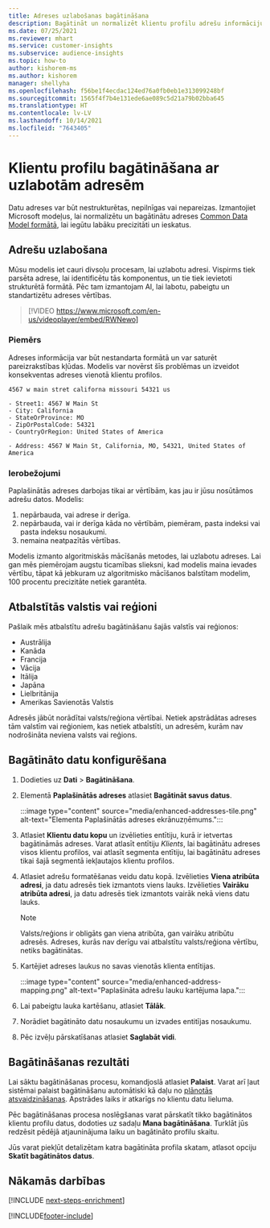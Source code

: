 ```yaml
---
title: Adreses uzlabošanas bagātināšana
description: Bagātināt un normalizēt klientu profilu adrešu informāciju, izmantojot Microsoft modeļus.
ms.date: 07/25/2021
ms.reviewer: mhart
ms.service: customer-insights
ms.subservice: audience-insights
ms.topic: how-to
author: kishorem-ms
ms.author: kishorem
manager: shellyha
ms.openlocfilehash: f56be1f4ecdac124ed76a0fb0eb1e313099248bf
ms.sourcegitcommit: 1565f4f7b4e131ede6ae089c5d21a79b02bba645
ms.translationtype: HT
ms.contentlocale: lv-LV
ms.lasthandoff: 10/14/2021
ms.locfileid: "7643405"
---
```

# <a name="enrichment-of-customer-profiles-with-enhanced-addresses"></a>Klientu profilu bagātināšana ar uzlabotām adresēm

Datu adreses var būt nestrukturētas, nepilnīgas vai nepareizas. Izmantojiet Microsoft modeļus, lai normalizētu un bagātinātu adreses [Common Data Model formātā](/common-data-model/schema/core/applicationcommon/address), lai iegūtu labāku precizitāti un ieskatus.

## <a name="how-we-enhance-addresses"></a>Adrešu uzlabošana

Mūsu modelis iet cauri divsoļu procesam, lai uzlabotu adresi. Vispirms tiek parsēta adrese, lai identificētu tās komponentus, un tie tiek ievietoti strukturētā formātā. Pēc tam izmantojam AI, lai labotu, pabeigtu un standartizētu adreses vērtības.

> [!VIDEO https://www.microsoft.com/en-us/videoplayer/embed/RWNewo]

### <a name="example"></a>Piemērs

Adreses informācija var būt nestandarta formātā un var saturēt pareizrakstības kļūdas. Modelis var novērst šīs problēmas un izveidot konsekventas adreses vienotā klientu profilos.

```Input
4567 w main stret californa missouri 54321 us
```

```Output
- Street1: 4567 W Main St
- City: California
- StateOrProvince: MO
- ZipOrPostalCode: 54321
- CountryOrRegion: United States of America

- Address: 4567 W Main St, California, MO, 54321, United States of America
```

### <a name="limitations"></a>Ierobežojumi

Paplašinātās adreses darbojas tikai ar vērtībām, kas jau ir jūsu nosūtāmos adrešu datos. Modelis: 

1. nepārbauda, vai adrese ir derīga.
2. nepārbauda, vai ir derīga kāda no vērtībām, piemēram, pasta indeksi vai pasta indeksu nosaukumi.
3. nemaina neatpazītās vērtības.

Modelis izmanto algoritmiskās mācīšanās metodes, lai uzlabotu adreses. Lai gan mēs piemērojam augstu ticamības slieksni, kad modelis maina ievades vērtību, tāpat kā jebkuram uz algoritmisko mācīšanos balstītam modelim, 100 procentu precizitāte netiek garantēta.

## <a name="supported-countries-or-regions"></a>Atbalstītās valstis vai reģioni

Pašlaik mēs atbalstītu adrešu bagātināšanu šajās valstīs vai reģionos: 

- Austrālija
- Kanāda
- Francija
- Vācija
- Itālija
- Japāna
- Lielbritānija
- Amerikas Savienotās Valstis

Adresēs jābūt norādītai valsts/reģiona vērtībai. Netiek apstrādātas adreses tām valstīm vai reģioniem, kas netiek atbalstīti, un adresēm, kurām nav nodrošināta neviena valsts vai reģions.

## <a name="configure-the-enrichment"></a>Bagātināto datu konfigurēšana

1. Dodieties uz **Dati** > **Bagātināšana**.

1. Elementā **Paplašinātās adreses** atlasiet **Bagātināt savus datus**.

   :::image type="content" source="media/enhanced-addresses-tile.png" alt-text="Elementa Paplašinātās adreses ekrānuzņēmums.":::

1. Atlasiet **Klientu datu kopu** un izvēlieties entītiju, kurā ir ietvertas bagātināmās adreses. Varat atlasīt entītiju *Klients*, lai bagātinātu adreses visos klientu profilos, vai atlasīt segmenta entītiju, lai bagātinātu adreses tikai šajā segmentā iekļautajos klientu profilos.

1. Atlasiet adrešu formatēšanas veidu datu kopā. Izvēlieties **Viena atribūta adresi**, ja datu adresēs tiek izmantots viens lauks. Izvēlieties **Vairāku atribūta adresi**, ja datu adresēs tiek izmantots vairāk nekā viens datu lauks.

   > [!NOTE]
   > Valsts/reģions ir obligāts gan viena atribūta, gan vairāku atribūtu adresēs. Adreses, kurās nav derīgu vai atbalstītu valsts/reģiona vērtību, netiks bagātinātas.

1.  Kartējiet adreses laukus no savas vienotās klienta entītijas.

    :::image type="content" source="media/enhanced-address-mapping.png" alt-text="Paplašināta adrešu lauku kartējuma lapa.":::

1. Lai pabeigtu lauka kartēšanu, atlasiet **Tālāk**.

1. Norādiet bagātināto datu nosaukumu un izvades entitījas nosaukumu.

1. Pēc izvēļu pārskatīšanas atlasiet **Saglabāt vidi**.

## <a name="enrichment-results"></a>Bagātināšanas rezultāti

Lai sāktu bagātināšanas procesu, komandjoslā atlasiet **Palaist**. Varat arī ļaut sistēmai palaist bagātināšanu automātiski kā daļu no [plānotās atsvaidzināšanas](system.md#schedule-tab). Apstrādes laiks ir atkarīgs no klientu datu lieluma.

Pēc bagātināšanas procesa noslēgšanas varat pārskatīt tikko bagātinātos klientu profilu datus, dodoties uz sadaļu **Mana bagātināšana**. Turklāt jūs redzēsit pēdējā atjauninājuma laiku un bagātināto profilu skaitu.

Jūs varat piekļūt detalizētam katra bagātināta profila skatam, atlasot opciju **Skatīt bagātinātos datus**.

## <a name="next-steps"></a>Nākamās darbības

[!INCLUDE [next-steps-enrichment](../includes/next-steps-enrichment.md)]

[!INCLUDE[footer-include](../includes/footer-banner.md)]
